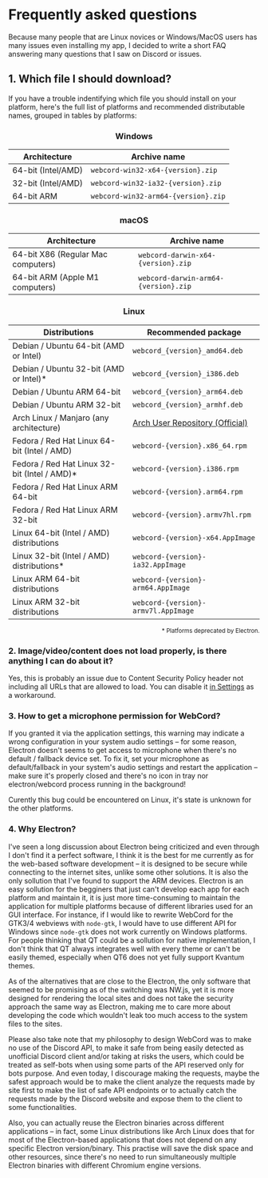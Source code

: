 # Frequently asked questions
Because many people that are Linux novices or Windows/MacOS users has many
issues even installing my app, I decided to write a short FAQ answering many
questions that I saw on Discord or issues.

## 1. Which file I should download?

If you have a trouble indentifying which file you should install on your
platform, here's the full list of platforms and recommended distributable names,
grouped in tables by platforms:

<div align=center>

### Windows

| <div align=center> Architecture </div> | <div align=center> Archive name </div> |
| :------------------------------------- | :------------------------------------- |
| 64-bit (Intel/AMD)                     | `webcord-win32-x64-{version}.zip`      |
| 32-bit (Intel/AMD)                     | `webcord-win32-ia32-{version}.zip`     |
| 64-bit ARM                             | `webcord-win32-arm64-{version}.zip`    |

### macOS

| <div align=center> Architecture </div> | <div align=center> Archive name </div> |
| :------------------------------------- | :------------------------------------- |
| 64-bit X86 (Regular Mac computers)     | `webcord-darwin-x64-{version}.zip`     |
| 64-bit ARM (Apple M1 computers)        | `webcord-darwin-arm64-{version}.zip`   |

### Linux

| <div align=center> Distributions </div>     | <div align=center> Recommended package </div>       |
| :------------------------------------------ | :-------------------------------------------------- |
| Debian / Ubuntu 64-bit (AMD or Intel)       | `webcord_{version}_amd64.deb`                       |
| Debian / Ubuntu 32-bit (AMD or Intel)*      | `webcord_{version}_i386.deb`                        |
| Debian / Ubuntu ARM 64-bit                  | `webcord_{version}_arm64.deb`                       |
| Debian / Ubuntu ARM 32-bit                  | `webcord_{version}_armhf.deb`                       |
| Arch Linux / Manjaro (any architecture)     | [Arch User Repository (Official)](https://aur.archlinux.org/packages/webcord-git/) |
| Fedora / Red Hat Linux 64-bit (Intel / AMD) | `webcord-{version}.x86_64.rpm`                      |
| Fedora / Red Hat Linux 32-bit (Intel / AMD)*| `webcord-{version}.i386.rpm`                        |
| Fedora / Red Hat Linux ARM 64-bit           | `webcord-{version}.arm64.rpm`                       |
| Fedora / Red Hat Linux ARM 32-bit           | `webcord-{version}.armv7hl.rpm`                     |
| Linux 64-bit (Intel / AMD) distributions    | `webcord-{version}-x64.AppImage`                    |
| Linux 32-bit (Intel / AMD) distributions*   | `webcord-{version}-ia32.AppImage`                   |
| Linux ARM 64-bit distributions              | `webcord-{version}-arm64.AppImage`                  |
| Linux ARM 32-bit distributions              | `webcord-{version}-armv7l.AppImage`                 |

<div align='right'><sup>* Platforms deprecated by Electron. </sup></div></div>

### 2. Image/video/content does not load properly, is there anything I can do about it?
Yes, this is probably an issue due to Content Security Policy header not
including all URLs that are allowed to load. You can disable it [in Settings](./Settings.md)
as a workaround.

### 3. How to get a microphone permission for WebCord?
If you granted it via the application settings, this warning may indicate a
wrong configuration in your system audio settings – for some reason, Electron
doesn't seems to get access to microphone when there's no default / fallback
device set. To fix it, set your microphone as default/fallback in your system's
audio settings and restart the application – make sure it's properly closed and
there's no icon in tray nor electron/webcord process running in the background!

Curently this bug could be encountered on Linux, it's state is unknown for the
other platforms.

### 4. Why Electron?

I've seen a long discussion about Electron being criticized and even through
I don't find it a perfect software, I think it is the best for me currently as
for the web-based software development – it is designed to be secure while
connecting to the internet sites, unlike some other solutions. It is also the
only sollution that I've found to support the ARM devices. Electron is an easy
sollution for the begginers that just can't develop each app for each platform
and maintain it, it is just more time-consuming to maintain the application for
multiple platforms because of different libraries used for an GUI interface.
For instance, if I would like to rewrite WebCord for the GTK3/4 webviews with
`node-gtk`, I would have to use different API for Windows since `node-gtk` does
not work currently on Windows platforms. For people thinking that QT could be a
sollution for native implementation, I don't think that QT always integrates
well with every theme or can't be easily themed, especially when QT6 does not
yet fully support Kvantum themes.

As of the alternatives that are close to the Electron, the only software that
seemed to be promising as of the switching was NW.js, yet it is more designed
for rendering the local sites and does not take the security approach the same
way as Electron, making me to care more about developing the code which wouldn't
leak too much access to the system files to the sites.

Please also take note that my philosophy to design WebCord was to make no use
of the Discord API, to make it safe from being easily detected as unofficial
Discord client and/or taking at risks the users, which could be treated as
self-bots when using some parts of the API reserved only for bots purpose.
And even today, I discourage making the requests, maybe the safest approach
would be to make the client analyze the requests made by site first to make the
list of safe API endpoints or to actually catch the requests made by the Discord
website and expose them to the client to some functionalities.

Also, you can actually reuse the Electron binaries across different applications
– in fact, some Linux distributions like Arch Linux does that for most of the
Electron-based applications that does not depend on any specific Electron
version/binary. This practise will save the disk space and other resources,
since there's no need to run simultaneously multiple Electron binaries with 
different Chromium engine versions.